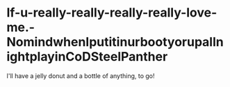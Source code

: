 # If-u-really-really-really-really-love-me.-NomindwhenIputitinurbootyorupallnightplayinCoDSteelPanther
I'll have a jelly donut and a bottle of anything, to go! 
